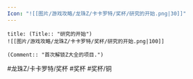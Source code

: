 ```yaml
---
Icon: "![[图片/游戏攻略/龙珠Z/卡卡罗特/奖杯/研究的开始.png|30]]"
---
```

```ad-common-bronze-trophy
title: (Title:: "研究的开始")
![[图片/游戏攻略/龙珠Z/卡卡罗特/奖杯/研究的开始.png|100]]

(Comment:: "首次解锁Z大全的项目.")
```

#龙珠Z/卡卡罗特/奖杯 #奖杯 #奖杯/铜
